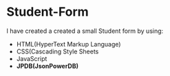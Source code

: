 # Student-Form
I have created a created a small Student form by using:
<ul>
  <li>HTML(HyperText Markup Language)</li>
  <li>CSS(Cascading Style Sheets</li>
  <li>JavaScript</li>
  <li><b>JPDB(JsonPowerDB)</b></li>
 </ul>

